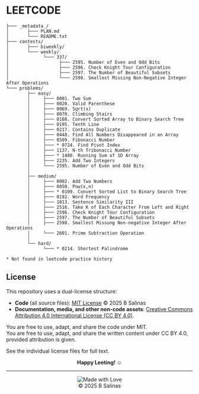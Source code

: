 # LEETCODE

```
├─── _metadata_/
│       ├─── PLAN.md
│       └─── README.txt
├─── contests/
│       ├─── biweekly/
│       └─── weekly/
│             └─── 337/
│                   ├─── 2595. Number of Even and Odd Bits
│                   ├─── 2596. Check Knight Tour Configuration
│                   ├─── 2597. The Number of Beautiful Subsets
│                   └─── 2598. Smallest Missing Non-Negative Integer After Operations
└─── problems/
	    ├── easy/
        │     ├─── 0001. Two Sum
        │     ├─── 0020. Valid Parenthese
        │     ├─── 0069. Sqrt(x)
        │     ├─── 0070. Climbing Stairs
        │     ├─── 0108. Convert Sorted Array to Binary Search Tree
        │     ├─── 0195. Tenth Line
        │     ├─── 0217. Contains Duplicate
        │     ├─── 0448. Find All Numbers Disappeared in an Array
        │     ├─── 0509. Fibonacci Number
        │     ├─── * 0724. Find Pivot Index 
        │     ├─── 1137. N-th Tribonacci Number
        │     ├─── * 1480. Running Sum of 1D Array
        │     ├─── 2235. Add Two Integers
        │     └─── 2595. Number of Even and Odd Bits
		│ 
        ├── medium/
        │     ├─── 0002. Add Two Numbers
        │     ├─── 0050. Pow(x,n)
        │     ├─── * 0109. Convert Sorted List to Binary Search Tree
        │     ├─── 0192. Word Frequency
        │     ├─── 1813. Sentence Similarity III
        │     ├─── 2516. Take K of Each Character From Left and Right
        │     ├─── 2596. Check Knight Tour Configuration
        │     ├─── 2597. The Number of Beautiful Subsets
        │     ├─── 2598. Smallest Missung Non-negative Integer After Operations
        │     └─── 2601. Prime Subtraction Operation
		│ 
        └── hard/
              └─── * 0214. Shortest Palindrome

* Not found in leetcode practice history
```

## License
This repository uses a dual-license structure:

- **Code** (all source files): [MIT License](./LICENSE-MIT) © 2025 B Salinas  
- **Documentation, media, and other non-code assets**: [Creative Commons Attribution 4.0 International License (CC BY 4.0)](./LICENSE-CC).

You are free to use, adapt, and share the code under MIT.  
You are free to use, adapt, and share the written content under CC BY 4.0, provided attribution is given.

See the individual license files for full text. 

<p align=center> <b> Happy Leeting! ☺︎ </b> </p>

---

<div align=center>
    
![Made with Love](https://img.shields.io/badge/Made%20with-%E2%9D%A4-red)  
© 2025 B Salinas 

</div>
